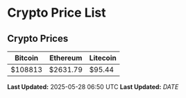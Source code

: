 # Crypto Price List

## Crypto Prices
| Bitcoin | Ethereum | Litecoin |
| ------- | -------- | -------- |
| $108813 | $2631.79 | $95.44 |
**Last Updated:** 2025-05-28 06:50 UTC
**Last Updated:** $DATE$
